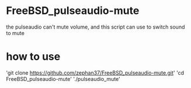 # FreeBSD_pulseaudio-mute
 the pulseaudio can't mute volume, and this script can use to switch sound to mute

# how to use
'git clone https://github.com/zephan37/FreeBSD_pulseaudio-mute.git'
'cd FreeBSD_pulseaudio-mute'
'./pulseaudio_mute'

